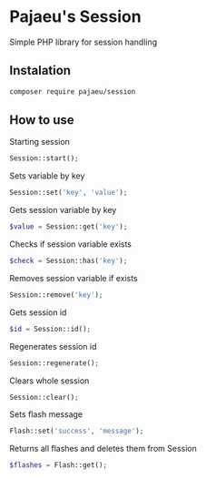 # Pajaeu's Session
Simple PHP library for session handling

## Instalation
```bash
composer require pajaeu/session
```

## How to use

Starting session
```php
Session::start();
```

Sets variable by key
```php
Session::set('key', 'value');
```

Gets session variable by key
```php
$value = Session::get('key');
```

Checks if session variable exists
```php
$check = Session::has('key');
```

Removes session variable if exists
```php
Session::remove('key');
```

Gets session id
```php
$id = Session::id();
```

Regenerates session id
```php
Session::regenerate();
```

Clears whole session
```php
Session::clear();
```

Sets flash message
```php
Flash::set('success', 'message');
```

Returns all flashes and deletes them from Session
```php
$flashes = Flash::get();
```
